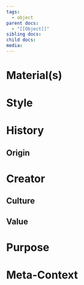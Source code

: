 ```yaml
---
tags:
  - object
parent docs:
  - "[[Object]]"
sibling docs: 
child docs: 
media:
---
```

# Material(s)

# Style 

# History 
## Origin
# Creator 
## Culture

## Value
# Purpose 


# Meta-Context 
